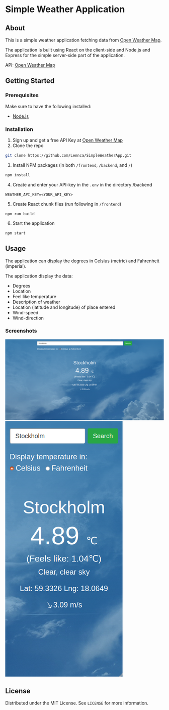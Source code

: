 # Simple Weather Application

## About
This is a simple weather application fetching data from [Open Weather Map](https://openweathermap.org/).

The application is built using React on the client-side and Node.js and Express for the simple server-side part of the application.

API: [Open Weather Map](https://openweathermap.org/)

<!-- GETTING STARTED -->
## Getting Started

### Prerequisites

Make sure to have the following installed:

* [Node.js](https://nodejs.org/en/)

### Installation

1. Sign up and get a free API Key at [Open Weather Map](https://openweathermap.org/)
2. Clone the repo
  ```sh
  git clone https://github.com/Lennca/SimpleWeatherApp.git
  ```
3. Install NPM packages (in both `/frontend`, `/backend`, and `/`)
  ```sh
  npm install
  ```
4. Create and enter your API-key in the `.env` in the directory /backend
  ```JS
  WEATHER_API_KEY=<YOUR_API_KEY>
  ```
5. Create React chunk files (run following in `/frontend`)
  ```JS
  npm run build
  ```
6. Start the application
  ```JS
  npm start
  ```

## Usage

The application can display the degrees in Celsius (metric) and Fahrenheit (imperial).

The application display the data:
* Degrees
* Location
* Feel like temperature
* Description of weather
* Location (latitude and longitude) of place entered
* Wind-speed
* Wind-direction


### Screenshots

![Screenshot of demo app in desktop-view](./readme_desktop.png)
![Screenshot of demo app in mobile-view](./readme_mobile.png)

## License
Distributed under the MIT License. See `LICENSE` for more information.
